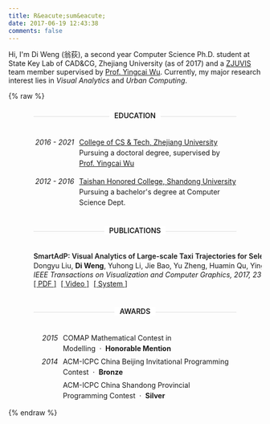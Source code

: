 ```yaml
---
title: R&eacute;sum&eacute;
date: 2017-06-19 12:43:38
comments: false
---
```

<p style="line-height: 10px"></p>

Hi, I'm Di Weng (翁荻), a second year Computer Science Ph.D. student at State Key Lab of CAD&CG, Zhejiang University (as of 2017) and a [ZJUVIS](http://zjuvis.org) team member supervised by [Prof. Yingcai Wu](http://www.ycwu.org/). Currently, my major research interest lies in _Visual Analytics_ and _Urban Computing_.

{% raw %}
<style>
.cv{
    line-height: 1.5;
    padding-bottom: 10px;
}
.section-header {
    font-weight: 600;
    margin: 20px 50px 40px 50px;
    height: 12px;
    text-align: center;
    border-bottom: 1px solid #ddd;
}
.section-header > span {
    background-color: #fff;
    padding: 0 10px;
}

.dated-entry,
.award-entry {
    display: flex;
    flex-direction: row;
    padding: 0 50px 15px 50px;
}
.dated-entry > div:first-child,
.award-entry > div:first-child {
    flex: 0 0 20%;
    font-style: italic;
    text-align: right;
    padding-right: 10px;
}
.dated-entry > div:last-child,
.award-entry > div:last-child {
    flex: 1 1;
}
.entry-content {
    font-size: 14px;
}

.publication-entry {
    padding: 0 50px 15px 50px;
    white-space: nowrap;
    overflow: hidden;
    text-overflow: ellipsis;
    line-height: 1.3;
}
.publication-entry .entry-title {
    display: inline-block;
    font-weight: 600;
}
.publication-entry .entry-author {
    display: inline-block;
    font-size: 14px;
}
.publication-entry .entry-journal {
    display: inline-block;
    font-style: italic;
    font-size: 14px;
}
.publication-entry .entry-content {
    display: inline-block;
    font-size: 14px;
}
.publication-entry .entry-content a {
    margin-right: 5px;
}
.publication-entry .entry-content a::before {
    content: '[ ';
}
.publication-entry .entry-content a::after {
    content: ' ]';
}

.award-entry {
    font-size: 14px;
    padding: 0 50px 5px 50px;
}
.award-entry > div:first-child {
    flex: 0 0 12%;
}
</style>
<div class="cv">
    <div class="section-header"><span>EDUCATION</span></div>
    <div>
        <div class="dated-entry">
            <div>2016 - 2021</div>
            <div>
                <div class="entry-title">
                    <a href="http://www.cs.zju.edu.cn/english/">College of CS & Tech, Zhejiang University</a>
                </div>
                <div class="entry-content">
                    Pursuing a doctoral degree, supervised by <a href="http://www.ycwu.org/">Prof. Yingcai Wu</a>
                </div>
            </div>
        </div>
        <div class="dated-entry">
            <div>2012 - 2016</div>
            <div>
                <div class="entry-title">
                    <a href="http://www.tsxt.sdu.edu.cn/">Taishan Honored College, Shandong University</a>
                </div>
                <div class="entry-content">
                    Pursuing a bachelor's degree at Computer Science Dept.
                </div>
            </div>
        </div>
    </div>
    <div class="section-header"><span>PUBLICATIONS</span></div>
    <div>
        <div class="publication-entry">
            <div class="entry-title" title="SmartAdP: Visual Analytics of Large-scale Taxi Trajectories for Selecting Billboard Locations">
                SmartAdP: Visual Analytics of Large-scale Taxi Trajectories for Selecting Billboard Locations
            </div>
            <div></div>
            <div class="entry-author" title="Dongyu Liu, Di Weng, Yuhong Li, Jie Bao, Yu Zheng, Huamin Qu, Yingcai Wu">
                Dongyu Liu, <b>Di Weng</b>, Yuhong Li, Jie Bao, Yu Zheng, Huamin Qu, Yingcai Wu
            </div>
            <div></div>
            <div class="entry-journal" title="IEEE Transactions on Visualization and Computer Graphics, 2017, 23(1): 1-10.">
                IEEE Transactions on Visualization and Computer Graphics, 2017, 23(1): 1-10.
            </div>
            <div></div>
            <div class="entry-content">
                <a href="http://www.ycwu.org/Files/smartadp.pdf">
                    <i class="fa fa-file-pdf-o" aria-hidden="true"></i> PDF
                </a>
                <a href="http://www.ycwu.org/Files/smartAdp.mp4">
                    <i class="fa fa-file-video-o" aria-hidden="true"></i> Video
                </a>
                <a href="http://smartadp.chinacloudapp.cn/">
                    <i class="fa fa-cubes" aria-hidden="true"></i> System
                </a>
            </div>
        </div>
    </div>
    <div class="section-header"><span>AWARDS</span></div>
    <div>
        <div class="award-entry">
            <div>2015</div>
            <div>
                <div class="entry-title">
                    COMAP Mathematical Contest in Modelling&nbsp;&nbsp;&middot;&nbsp;&nbsp;<b>Honorable Mention</b>
                </div>
            </div>
        </div>
        <div class="award-entry">
            <div>2014</div>
            <div>
                <div class="entry-title">
                    ACM-ICPC China Beijing Invitational Programming Contest&nbsp;&nbsp;&middot;&nbsp;&nbsp;<b>Bronze</b>
                </div>
            </div>
        </div>
        <div class="award-entry">
            <div></div>
            <div>
                <div class="entry-title">
                    ACM-ICPC China Shandong Provincial Programming Contest&nbsp;&nbsp;&middot;&nbsp;&nbsp;<b>Silver</b>
                </div>
            </div>
        </div>
    </div>
</div>
{% endraw %}